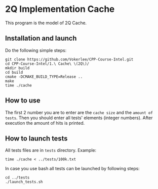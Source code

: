 # 2Q Implementation Cache

This program is the model of 2Q Cache. 

## Installation and launch

Do the following simple steps:

```
git clone https://github.com/Vokerlee/CPP-Course-Intel.git
cd CPP-Course-Intel/1.\ Cache\ \(2Q\)/
mkdir build
cd build
cmake -DCMAKE_BUILD_TYPE=Release ..
make
time ./cache
```

## How to use

The first 2 number you are to enter are the `cache size` and the `amount of tests`. Then you should enter all tests' elements (integer numbers). After execution the amount of hits is printed.

## How to launch tests

All tests files are in `tests` directory. Example:

```
time ./cache < ../tests/100k.txt
```

In case you use bash all tests can be launched by following steps:

```
cd ../tests
./launch_tests.sh
```